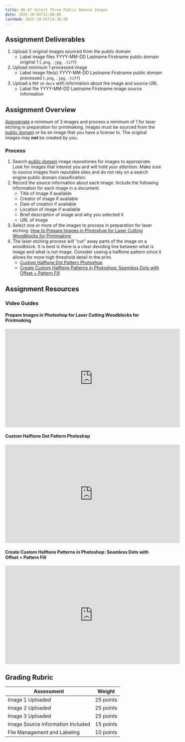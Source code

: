 ```yaml
---
title: 06.07 Select Three Public Domain Images
date: 2025-10-01T12:00:00
lastmod: 2025-10-01T14:38:50
---
```


## Assignment Deliverables

1. Upload 3 original images sourced from the public domain
   - Label image files YYYY-MM-DD Lastname Firstname public domain original 1 (`.png`, `.jpg`, `.tiff`)
1. Upload minimum 1 processed image
   - Label image file(s) YYYY-MM-DD Lastname Firstname public domain processed (`.png`, `.jpg`, `.tiff`)
1. Upload a `PDF` or `docx` with information about the image and source URL
   - Label file YYYY-MM-DD Lastname Firstname image source information

## Assignment Overview

[Appropriate](./06-02-appropriation.md) a minimum of 3 images and process a minimum of 1 for laser etching in preparation for printmaking. Images must be sourced from the [public domain](./06-05-public-domain.md) or be an image that you have a license to. The original images may **not** be created by you.

### Process

1. Search [public domain](./06-05-public-domain.md) image repositories for images to appropriate. Look for images that interest you and will hold your attention. Make sure to source images from reputable sites and do not rely on a search engine public domain classification.
2. Record the source information about each image. Include the following information for each image in a document.
   - Title of Image if available
   - Creator of image if available
   - Date of creation if available
   - Location of image if available
   - Brief description of image and why you selected it
   - URL of image
3. Select one or more of the images to process in preparation for laser etching. [How to Prepare Images in Photoshop for Laser Cutting Woodblocks for Printmaking](https://youtu.be/zAmTorlrH6k)
4. The laser etching process will "cut" away parts of the image on a woodblock. It is best is there is a clear deviding line between what is image and what is not image. Consider useing a halftone pattern since it allows for more high threshold detail in the print.
   - [Custom Halftone Dot Pattern Photoshop](https://youtu.be/1fDaDfCNjjc)
   - [Create Custom Halftone Patterns in Photoshop: Seamless Dots with Offset + Pattern Fill](https://youtu.be/DBUs4GniriY)

## Assignment Resources

### Video Guides

<div class="video-grid">

<div class="video-card">

#### Prepare Images in Photoshop for Laser Cutting Woodblocks for Printmaking

<div class="iframe-16-9-container">
<iframe class="youTubeIframe" width="560" height="315" src="https://www.youtube.com/embed/zAmTorlrH6k?rel=0" title="YouTube video player" frameborder="0" allow="accelerometer; autoplay; clipboard-write; encrypted-media; gyroscope; picture-in-picture; web-share" referrerpolicy="strict-origin-when-cross-origin" allowfullscreen></iframe>
</div>
</div>

<div class="video-card">

#### Custom Halftone Dot Pattern Photoshop

<div class="iframe-16-9-container">
<iframe class="youTubeIframe" width="560" height="315" src="https://www.youtube.com/embed/1fDaDfCNjjc?rel=0" title="YouTube video player" frameborder="0" allow="accelerometer; autoplay; clipboard-write; encrypted-media; gyroscope; picture-in-picture; web-share" referrerpolicy="strict-origin-when-cross-origin" allowfullscreen></iframe>
</div>
</div>

<div class="video-card">

#### Create Custom Halftone Patterns in Photoshop: Seamless Dots with Offset + Pattern Fill

<div class="iframe-16-9-container">
<iframe class="youTubeIframe" width="560" height="315" src="https://www.youtube.com/embed/DBUs4GniriY?rel=0" title="YouTube video player" frameborder="0" allow="accelerometer; autoplay; clipboard-write; encrypted-media; gyroscope; picture-in-picture; web-share" referrerpolicy="strict-origin-when-cross-origin" allowfullscreen></iframe>
</div>
</div>

</div>

## Grading Rubric

<div class="responsive-table-markdown">

| Assessment                        | Weight    |
| --------------------------------- | --------- |
| Image 1 Uploaded                  | 25 points |
| Image 2 Uploaded                  | 25 points |
| Image 3 Uploaded                  | 25 points |
| Image Source Information Included | 15 points |
| File Management and Labeling      | 10 points |

</div>
